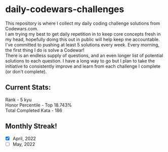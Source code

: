 # daily-codewars-challenges

This repository is where I collect my daily coding challenge solutions from Codewars.com. <br>
I am trying my best to get daily repetition in to keep core concepts fresh in my head, hopefully doing this out in public will help keep me accountable. I've committed to pushing at least 5 solutions every week. Every morning, the first thing I do is solve a Codewar! <br>
There is an endless supply of questions, and an even longer list of potential solutions to each question. I have a long way to go but I plan to take the initiative to consistently improve and learn from each challenge I complete (or don't complete).

## Current Stats:
Rank - 5 kyu <br>
Honor Percentile - Top 18.743% <br>
Total Completed Kata - 186


## Monthly Streak!

- [x] April, 2022
- [ ] May, 2022

